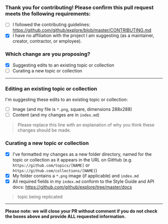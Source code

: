 ### Thank you for contributing! Please confirm this pull request meets the following requirements:

- [ ] I followed the contributing guidelines: https://github.com/github/explore/blob/master/CONTRIBUTING.md
- [x] I have no affiliation with the project I am suggesting (as a maintainer, creator, contractor, or employee).

### Which change are you proposing?

  - [x] Suggesting edits to an existing topic or collection
  - [ ] Curating a new topic or collection

---------------------------------------------------------------------

<!-- ⚠️ Please select either this section... ⚠️ -->
### Editing an existing topic or collection

I'm suggesting these edits to an existing topic or collection:
- [ ] Image (and my file is `*.png`, square, dimensions 288x288)
- [ ] Content (and my changes are in `index.md`)

> Please replace this line with an explanation of why you think these changes should be made.

<!-- ⚠️ ... or this section ⚠️ -->
### Curating a new topic or collection

- [x] I've formatted my changes as a new folder directory, named for the topic or collection as it appears in the URL on GitHub (e.g. `https://github.com/topics/[NAME]` or `https://github.com/collections/[NAME]`)
- [x] My folder contains a `*.png` image (if applicable) and `index.md`
- [x] All required fields in my `index.md` conform to the Style Guide and API docs: https://github.com/github/explore/tree/master/docs

> topic being replicated 

---------------------------------------------------------------------

**Please note: we will close your PR without comment if you do not check the boxes above and provide ALL requested information.**
